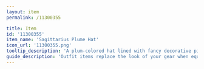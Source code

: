 ```yaml
---
layout: item
permalink: /11300355

title: Item
id: '11300355'
item_name: 'Sagittarius Plume Hat'
icon_url: '11300355.png'
tooltip_description: 'A plum-colored hat lined with fancy decorative pieces.'
guide_description: 'Outfit items replace the look of your gear when equipped.'
---
```

